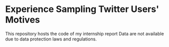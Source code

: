 # Experience Sampling Twitter Users' Motives
This repository hosts the code of my internship report
Data are not available due to data protection laws and regulations.
